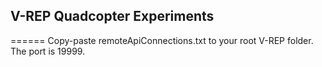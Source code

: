 ## V-REP Quadcopter Experiments
======
Copy-paste remoteApiConnections.txt to your root V-REP folder. The port is 19999.